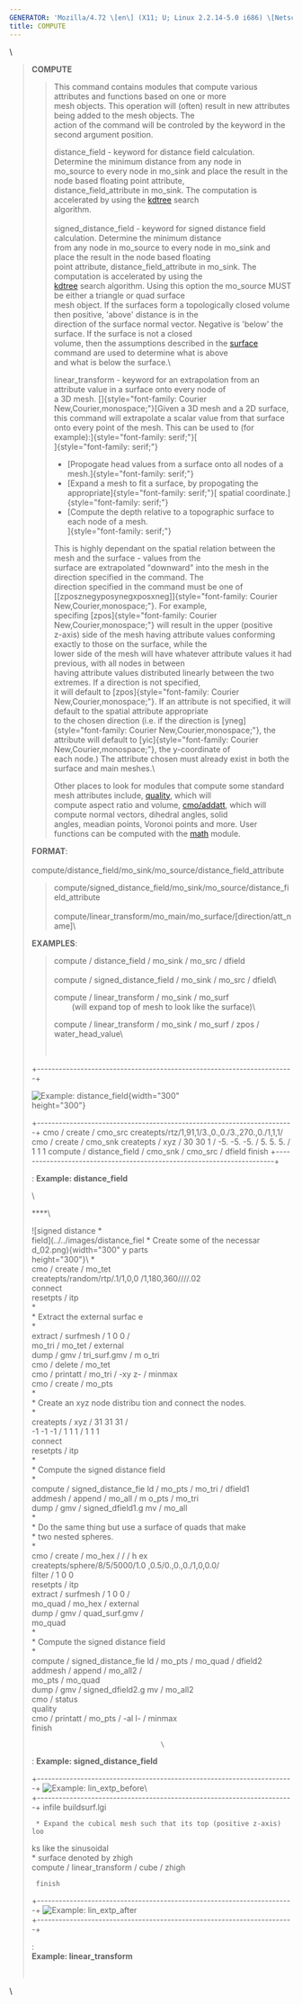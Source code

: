 ```yaml
---
GENERATOR: 'Mozilla/4.72 \[en\] (X11; U; Linux 2.2.14-5.0 i686) \[Netscape\]'
title: COMPUTE
---
```


\

> **COMPUTE**
>
> > This command contains modules that compute various attributes and
> > functions based on one or more\
> > mesh objects. This operation will (often) result in new attributes
> > being added to the mesh objects. The\
> > action of the command will be controled by the keyword in the second
> > argument position.
> >
> > distance\_field - keyword for distance field calculation. Determine
> > the minimum distance from any node in\
> > mo\_source to every node in mo\_sink and place the result in the
> > node based floating point attribute,\
> > distance\_field\_attribute in mo\_sink. The computation is
> > accelerated by using the
> > [kdtree](kdtree.html "KDTREE search algorighm") search\
> > algorithm.\
> > \
> > signed\_distance\_field - keyword for signed distance field
> > calculation. Determine the minimum distance    \
> > from any node in mo\_source to every node in mo\_sink and place the
> > result in the node based floating        \
> > point attribute, distance\_field\_attribute in mo\_sink. The
> > computation is accelerated by using the      \
> > [kdtree](kdtree.html "KDTREE search algorighm") search algorithm.
> > Using this option the mo\_source MUST be either a triangle or quad
> > surface        \
> > mesh object. If the surfaces form a topologically closed volume then
> > positive, 'above' distance is in the    \
> > direction of the surface normal vector. Negative is 'below' the
> > surface. If the surface is not a closed        \
> > volume, then the assumptions described in the
> > [surface](SURFACE.html) command are used to determine what is above
> >    \
> > and what is below the surface.\
> >
> > linear\_transform - keyword for an extrapolation from an attribute
> > value in a surface onto every node of\
> > a 3D mesh.
> > []{style="font-family: Courier New,Courier,monospace;"}[Given a 3D
> > mesh and a 2D surface, this command will extrapolate a scalar value
> > from that surface\
> > onto every point of the mesh. This can be used to (for
> > example):]{style="font-family: serif;"}[\
> > ]{style="font-family: serif;"}
> >
> > -   [Propogate head values from a surface onto all nodes of a
> >     mesh.]{style="font-family: serif;"}
> > -   [Expand a mesh to fit a surface, by propogating the
> >     appropriate]{style="font-family: serif;"}[ spatial
> >     coordinate.]{style="font-family: serif;"}
> > -   [Compute the depth relative to a topographic surface to each
> >     node of a mesh.\
> >     ]{style="font-family: serif;"}
> >
> > This is highly dependant on the spatial relation between the mesh
> > and the surface - values from the\
> > surface are extrapolated "downward" into the mesh in the direction
> > specified in the command. The\
> > direction specified in the command must be one of
> > [\[zposznegyposynegxposxneg\]]{style="font-family: Courier New,Courier,monospace;"}.
> > For example,\
> > specifing
> > [zpos]{style="font-family: Courier New,Courier,monospace;"} will
> > result in the upper (positive\
> > z-axis) side of the mesh having attribute values conforming exactly
> > to those on the surface, while the\
> > lower side of the mesh will have whatever attribute values it had
> > previous, with all nodes in between\
> > having attribute values distributed linearly between the two
> > extremes. If a direction is not specified,\
> > it will default to
> > [zpos]{style="font-family: Courier New,Courier,monospace;"}. If an
> > attribute is not specified, it will default to the spatial attribute
> > appropriate\
> > to the chosen direction (i.e. if the direction is
> > [yneg]{style="font-family: Courier New,Courier,monospace;"}, the
> > attribute will default to
> > [yic]{style="font-family: Courier New,Courier,monospace;"}, the
> > y-coordinate of\
> > each node.) The attribute chosen must already exist in both the
> > surface and main meshes.\
> >
> > Other places to look for modules that compute some standard mesh
> > attributes include, [quality](QUALITY.html "Mesh Quality"), which
> > will\
> > compute aspect ratio and volume,
> > [cmo/addatt](cmo/cmo_addatt.html "Add Attribute"), which will
> > compute normal vectors, dihedral angles, solid\
> > angles, meadian points, Voronoi points and more. User functions can
> > be computed with the [math](MATH.html "Math Functions") module.
>
> **FORMAT**:\
>    
> compute/distance\_field/mo\_sink/mo\_source/distance\_field\_attribute
>
> > compute/signed\_distance\_field/mo\_sink/mo\_source/distance\_field\_attribute\
> > \
> > compute/linear\_transform/mo\_main/mo\_surface/\[direction/att\_name\]\
>
> **EXAMPLES**:
>
> > compute / distance\_field / mo\_sink / mo\_src / dfield\
> > \
> > compute / signed\_distance\_field / mo\_sink / mo\_src / dfield\
> >
> > compute / linear\_transform / mo\_sink / mo\_surf        \
> >         (will expand top of mesh to look like the surface)\
> >
> > compute / linear\_transform / mo\_sink / mo\_surf / zpos /
> > water\_head\_value\
> >
> >  
>
> +-----------------------------------------------------------------------+
>  <div align="left">                                                    
>                                                                        
>  ![Example: distance\_field](../distance_field_01.png){width="300"     
>  height="300"}                                                         
>                                                                        
>  </div>                                                                
> +-----------------------------------------------------------------------+
>      cmo / create / cmo_src                                            
>      createpts/rtz/1,91,1/3.,0.,0./3.,270.,0./1,1,1/                   
>      cmo / create / cmo_snk                                            
>      createpts / xyz / 30 30 1 / -5. -5. -5. / 5. 5. 5. / 1 1 1        
>      compute / distance_field / cmo_snk / cmo_src / dfield             
>      finish                                                            
> +-----------------------------------------------------------------------+
>
> :  **Example: distance\_field**
>
> \
>
> <div align="left">
>
> ****\
>
> </div>
>
> 
>  ![signed distance                      *                             
>  field](../../images/distance_fiel      * Create some of the necessar 
>  d_02.png){width="300"              y parts                           
>  height="300"}\                         *                             
>                                         cmo / create / mo_tet         
>                                         createpts/random/rtp/.1/1,0,0 
>                                     /1,180,360////.02                 
>                                         connect                       
>                                         resetpts / itp                
>                                         *                             
>                                         * Extract the external surfac 
>                                     e                                 
>                                         *                             
>                                         extract / surfmesh / 1 0 0 /  
>                                     mo_tri / mo_tet / external        
>                                         dump / gmv / tri_surf.gmv / m 
>                                     o_tri                             
>                                         cmo / delete / mo_tet         
>                                         cmo / printatt / mo_tri / -xy 
>                                     z- / minmax                       
>                                         cmo / create / mo_pts         
>                                         *                             
>                                         * Create an xyz node distribu 
>                                     tion and connect the nodes.       
>                                         *                             
>                                         createpts / xyz / 31 31 31 /  
>                                     -1 -1 -1 / 1 1 1 / 1 1 1          
>                                         connect                       
>                                         resetpts / itp                
>                                         *                             
>                                         * Compute the signed distance 
>                                      field                            
>                                         *                             
>                                         compute / signed_distance_fie 
>                                     ld / mo_pts / mo_tri / dfield1    
>                                         addmesh / append / mo_all / m 
>                                     o_pts / mo_tri                    
>                                         dump / gmv / signed_dfield1.g 
>                                     mv / mo_all                       
>                                         *                             
>                                         * Do the same thing but use a 
>                                      surface of quads that make       
>                                         * two nested spheres.         
>                                         *                             
>                                         cmo / create / mo_hex / / / h 
>                                     ex                                
>                                         createpts/sphere/8/5/5000/1.0 
>                                     ,0.5/0.,0.,0./1,0,0.0/            
>                                         filter / 1 0 0                
>                                         resetpts / itp                
>                                         extract / surfmesh / 1 0 0 /  
>                                     mo_quad / mo_hex / external       
>                                         dump / gmv / quad_surf.gmv /  
>                                     mo_quad                           
>                                         *                             
>                                         * Compute the signed distance 
>                                      field                            
>                                         *                             
>                                         compute / signed_distance_fie 
>                                     ld / mo_pts / mo_quad / dfield2   
>                                         addmesh / append / mo_all2 /  
>                                     mo_pts / mo_quad                  
>                                         dump / gmv / signed_dfield2.g 
>                                     mv / mo_all2                      
>                                         cmo / status                  
>                                         quality                       
>                                         cmo / printatt / mo_pts / -al 
>                                     l- / minmax                       
>                                         finish                        
>                                                                       
>                                     \                                 
> 
>
> :  **Example: signed\_distance\_field**
>
> +-----------------------------------------------------------------------+
>  ![Example: lin\_extp\_before](../../images/lin_extp_before.jpg)\      
> +-----------------------------------------------------------------------+
>      infile buildsurf.lgi                                              
>                                                                        
>      * Expand the cubical mesh such that its top (positive z-axis) loo 
>  ks like the sinusoidal                                                
>      * surface denoted by zhigh                                        
>      compute / linear_transform / cube / zhigh                         
>                                                                        
>      finish                                                            
> +-----------------------------------------------------------------------+
>  ![Example: lin\_extp\_after](../../images/lin_extp_after.jpg)         
> +-----------------------------------------------------------------------+
>
> : **\
> Example: linear\_transform**
>
>  

\
